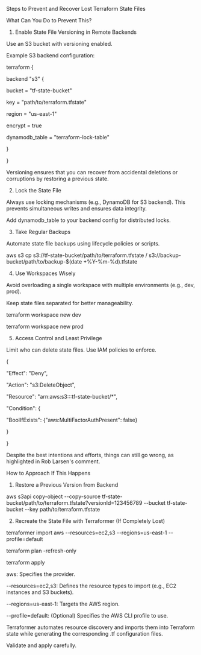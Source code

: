 Steps to Prevent and Recover Lost Terraform State Files

What Can You Do to Prevent This?

1. Enable State File Versioning in Remote Backends

Use an S3 bucket with versioning enabled.

Example S3 backend configuration:

terraform {

backend "s3" {

bucket = "tf-state-bucket"

key = "path/to/terraform.tfstate"

region = "us-east-1"

encrypt = true

dynamodb_table = "terraform-lock-table"

}

}

Versioning ensures that you can recover from accidental deletions or corruptions by restoring a previous state.

2. Lock the State File

Always use locking mechanisms (e.g., DynamoDB for S3 backend). This prevents simultaneous writes and ensures data integrity.

Add dynamodb_table to your backend config for distributed locks.

3. Take Regular Backups

Automate state file backups using lifecycle policies or scripts.

aws s3 cp s3://tf-state-bucket/path/to/terraform.tfstate /
s3://backup-bucket/path/to/backup-$(date +%Y-%m-%d).tfstate

4. Use Workspaces Wisely

Avoid overloading a single workspace with multiple environments (e.g., dev, prod).

Keep state files separated for better manageability.

terraform workspace new dev

terraform workspace new prod

5. Access Control and Least Privilege

Limit who can delete state files. Use IAM policies to enforce.

{

"Effect": "Deny",

"Action": "s3:DeleteObject",

"Resource": "arn:aws:s3:::tf-state-bucket/*",

"Condition": {

"BoolIfExists": {"aws:MultiFactorAuthPresent": false}

}

}

Despite the best intentions and efforts, things can still go wrong, as highlighted in Rob Larsen's comment.

How to Approach If This Happens

1. Restore a Previous Version from Backend

aws s3api copy-object
--copy-source tf-state-bucket/path/to/terraform.tfstate?versionId=123456789
--bucket tf-state-bucket
--key path/to/terraform.tfstate

2. Recreate the State File with Terraformer (If Completely Lost)

terraformer import aws --resources=ec2,s3 --regions=us-east-1 --profile=default

terraform plan -refresh-only

terraform apply

aws: Specifies the provider.

--resources=ec2,s3: Defines the resource types to import (e.g., EC2 instances and S3 buckets).

--regions=us-east-1: Targets the AWS region.

--profile=default: (Optional) Specifies the AWS CLI profile to use.

Terraformer automates resource discovery and imports them into Terraform state while generating the corresponding .tf configuration files.

Validate and apply carefully.
